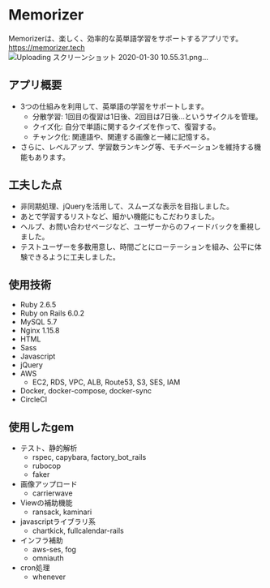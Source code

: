# Memorizer
Memorizerは、楽しく、効率的な英単語学習をサポートするアプリです。
https://memorizer.tech
![Uploading スクリーンショット 2020-01-30 10.55.31.png…]()

## アプリ概要
- 3つの仕組みを利用して、英単語の学習をサポートします。
  - 分散学習: 1回目の復習は1日後、2回目は7日後…というサイクルを管理。
  - クイズ化: 自分で単語に関するクイズを作って、復習する。
  - チャンク化: 関連語や、関連する画像と一緒に記憶する。
- さらに、レベルアップ、学習数ランキング等、モチベーションを維持する機能もあります。

## 工夫した点
  - 非同期処理、jQueryを活用して、スムーズな表示を目指しました。
  - あとで学習するリストなど、細かい機能にもこだわりました。
  - ヘルプ、お問い合わせページなど、ユーザーからのフィードバックを重視しました。
  - テストユーザーを多数用意し、時間ごとにローテーションを組み、公平に体験できるように工夫しました。

## 使用技術
- Ruby 2.6.5
- Ruby on Rails 6.0.2
- MySQL 5.7
- Nginx 1.15.8
- HTML
- Sass
- Javascript
- jQuery
- AWS
  - EC2, RDS, VPC, ALB, Route53, S3, SES, IAM
- Docker, docker-compose, docker-sync
- CircleCI

## 使用したgem
- テスト、静的解析
  - rspec, capybara, factory_bot_rails
  - rubocop
  - faker
- 画像アップロード
  - carrierwave
- Viewの補助機能
  - ransack, kaminari
- javascriptライブラリ系
  - chartkick, fullcalendar-rails
- インフラ補助
  - aws-ses, fog
  - omniauth
- cron処理
  - whenever

